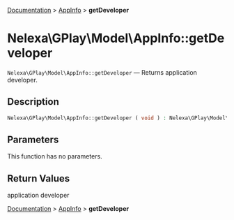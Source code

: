 [Documentation](../../README.md) > [AppInfo](README.md) > **getDeveloper**

# Nelexa\GPlay\Model\AppInfo::getDeveloper
`Nelexa\GPlay\Model\AppInfo::getDeveloper` — Returns application developer.

## Description
```php
Nelexa\GPlay\Model\AppInfo::getDeveloper ( void ) : Nelexa\GPlay\Model\Developer | null
```

## Parameters
This function has no parameters.

## Return Values
application developer

[Documentation](../../README.md) > [AppInfo](README.md) > **getDeveloper**
